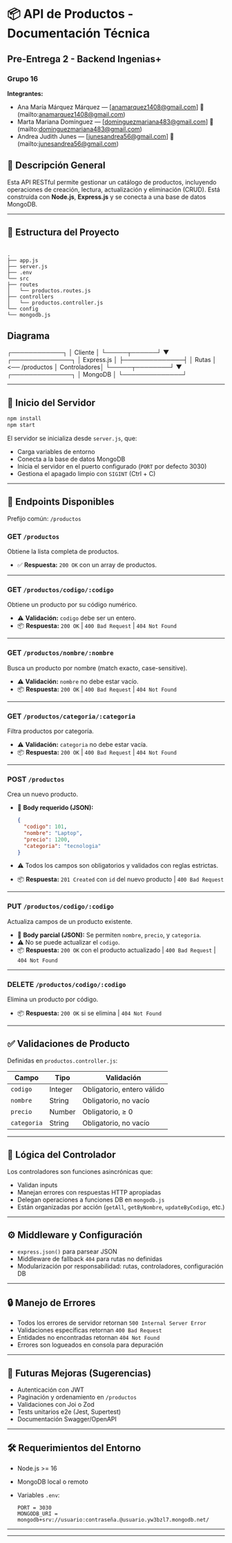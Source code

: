 # 📦 API de Productos - Documentación Técnica

## Pre-Entrega 2 - Backend Ingenias+

### Grupo 16

**Integrantes:**

- Ana María Márquez Márquez — [anamarquez1408@gmail.com] 💌 (mailto:anamarquez1408@gmail.com)
- Marta Mariana Domínguez — [dominguezmariana483@gmail.com] 💌 (mailto:dominguezmariana483@gmail.com)
- Andrea Judith Junes — [junesandrea56@gmail.com] 💌 (mailto:junesandrea56@gmail.com)

## 🧾 Descripción General

Esta API RESTful permite gestionar un catálogo de productos, incluyendo operaciones de creación, lectura, actualización y eliminación (CRUD). Está construida con **Node.js**, **Express.js** y se conecta a una base de datos MongoDB.

---

## 📂 Estructura del Proyecto

```

.
├── app.js
├── server.js
├── .env
└── src
├── routes
│   └── productos.routes.js
├── controllers
│   └── productos.controller.js
└── config
└── mongodb.js

```

## Diagrama

┌────────────┐
│ Cliente │
└─────┬──────┘
▼
┌──────────────┐
│ Express.js │
├──────────────┤
│ Rutas │ <── /productos
│ Controladores│
└─────┬────────┘
▼
┌──────────────┐
│ MongoDB │
└──────────────┘

---

## 🚀 Inicio del Servidor

```bash
npm install
npm start
```

El servidor se inicializa desde `server.js`, que:

- Carga variables de entorno
- Conecta a la base de datos MongoDB
- Inicia el servidor en el puerto configurado (`PORT` por defecto 3030)
- Gestiona el apagado limpio con `SIGINT` (Ctrl + C)

---

## 🔌 Endpoints Disponibles

Prefijo común: `/productos`

### GET `/productos`

Obtiene la lista completa de productos.

- ✅ **Respuesta:** `200 OK` con un array de productos.

---

### GET `/productos/codigo/:codigo`

Obtiene un producto por su código numérico.

- ⚠️ **Validación:** `codigo` debe ser un entero.
- 📦 **Respuesta:** `200 OK` | `400 Bad Request` | `404 Not Found`

---

### GET `/productos/nombre/:nombre`

Busca un producto por nombre (match exacto, case-sensitive).

- ⚠️ **Validación:** `nombre` no debe estar vacío.
- 📦 **Respuesta:** `200 OK` | `400 Bad Request` | `404 Not Found`

---

### GET `/productos/categoria/:categoria`

Filtra productos por categoría.

- ⚠️ **Validación:** `categoria` no debe estar vacía.
- 📦 **Respuesta:** `200 OK` | `400 Bad Request` | `404 Not Found`

---

### POST `/productos`

Crea un nuevo producto.

- 🧾 **Body requerido (JSON):**

  ```json
  {
    "codigo": 101,
    "nombre": "Laptop",
    "precio": 1200,
    "categoria": "tecnologia"
  }
  ```

- ⚠️ Todos los campos son obligatorios y validados con reglas estrictas.
- 📦 **Respuesta:** `201 Created` con `id` del nuevo producto | `400 Bad Request`

---

### PUT `/productos/codigo/:codigo`

Actualiza campos de un producto existente.

- 🧾 **Body parcial (JSON):** Se permiten `nombre`, `precio`, y `categoria`.
- ⚠️ No se puede actualizar el `codigo`.
- 📦 **Respuesta:** `200 OK` con el producto actualizado | `400 Bad Request` | `404 Not Found`

---

### DELETE `/productos/codigo/:codigo`

Elimina un producto por código.

- 📦 **Respuesta:** `200 OK` si se elimina | `404 Not Found`

---

## ✅ Validaciones de Producto

Definidas en `productos.controller.js`:

| Campo       | Tipo    | Validación                 |
| ----------- | ------- | -------------------------- |
| `codigo`    | Integer | Obligatorio, entero válido |
| `nombre`    | String  | Obligatorio, no vacío      |
| `precio`    | Number  | Obligatorio, ≥ 0           |
| `categoria` | String  | Obligatorio, no vacío      |

---

## 🧠 Lógica del Controlador

Los controladores son funciones asincrónicas que:

- Validan inputs
- Manejan errores con respuestas HTTP apropiadas
- Delegan operaciones a funciones DB en `mongodb.js`
- Están organizadas por acción (`getAll`, `getByNombre`, `updateByCodigo`, etc.)

---

## ⚙️ Middleware y Configuración

- `express.json()` para parsear JSON
- Middleware de fallback `404` para rutas no definidas
- Modularización por responsabilidad: rutas, controladores, configuración DB

---

## 🔒 Manejo de Errores

- Todos los errores de servidor retornan `500 Internal Server Error`
- Validaciones específicas retornan `400 Bad Request`
- Entidades no encontradas retornan `404 Not Found`
- Errores son logueados en consola para depuración

---

## 🧪 Futuras Mejoras (Sugerencias)

- Autenticación con JWT
- Paginación y ordenamiento en `/productos`
- Validaciones con Joi o Zod
- Tests unitarios e2e (Jest, Supertest)
- Documentación Swagger/OpenAPI

---

## 🛠 Requerimientos del Entorno

- Node.js >= 16
- MongoDB local o remoto
- Variables `.env`:

  ```env
  PORT = 3030
  MONGODB_URI = mongodb+srv://usuario:contraseña.@usuario.yw3bzl7.mongodb.net/
  ```
---

---
